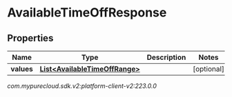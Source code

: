 # AvailableTimeOffResponse


## Properties

| Name | Type | Description | Notes |
| ------------ | ------------- | ------------- | ------------- |
| **values** | [**List&lt;AvailableTimeOffRange&gt;**](AvailableTimeOffRange) |  |  [optional] |




_com.mypurecloud.sdk.v2:platform-client-v2:223.0.0_
